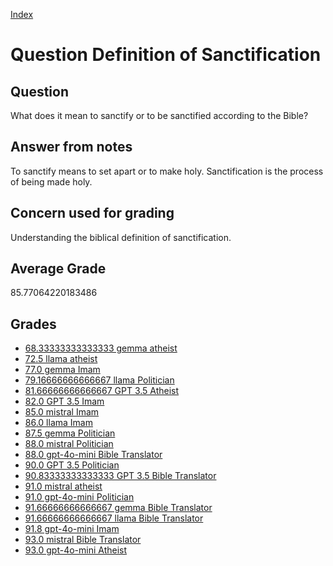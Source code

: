 
[Index](../../index.md)
# Question Definition of Sanctification
## Question
What does it mean to sanctify or to be sanctified according to the Bible?

## Answer from notes
To sanctify means to set apart or to make holy. Sanctification is the process of being made holy.

## Concern used for grading
Understanding the biblical definition of sanctification.

## Average Grade
85.77064220183486

## Grades
 * [68.33333333333333 gemma atheist](../answers/gemma_atheist/Definition_of_Sanctification.md)
 * [72.5 llama atheist](../answers/llama_atheist/Definition_of_Sanctification.md)
 * [77.0 gemma Imam](../answers/gemma_Imam/Definition_of_Sanctification.md)
 * [79.16666666666667 llama Politician](../answers/llama_Politician/Definition_of_Sanctification.md)
 * [81.66666666666667 GPT 3.5 Atheist](../answers/GPT_3.5_Atheist/Definition_of_Sanctification.md)
 * [82.0 GPT 3.5 Imam](../answers/GPT_3.5_Imam/Definition_of_Sanctification.md)
 * [85.0 mistral Imam](../answers/mistral_Imam/Definition_of_Sanctification.md)
 * [86.0 llama Imam](../answers/llama_Imam/Definition_of_Sanctification.md)
 * [87.5 gemma Politician](../answers/gemma_Politician/Definition_of_Sanctification.md)
 * [88.0 mistral Politician](../answers/mistral_Politician/Definition_of_Sanctification.md)
 * [88.0 gpt-4o-mini Bible Translator](../answers/gpt-4o-mini_Bible_Translator/Definition_of_Sanctification.md)
 * [90.0 GPT 3.5 Politician](../answers/GPT_3.5_Politician/Definition_of_Sanctification.md)
 * [90.83333333333333 GPT 3.5 Bible Translator](../answers/GPT_3.5_Bible_Translator/Definition_of_Sanctification.md)
 * [91.0 mistral atheist](../answers/mistral_atheist/Definition_of_Sanctification.md)
 * [91.0 gpt-4o-mini Politician](../answers/gpt-4o-mini_Politician/Definition_of_Sanctification.md)
 * [91.66666666666667 gemma Bible Translator](../answers/gemma_Bible_Translator/Definition_of_Sanctification.md)
 * [91.66666666666667 llama Bible Translator](../answers/llama_Bible_Translator/Definition_of_Sanctification.md)
 * [91.8 gpt-4o-mini Imam](../answers/gpt-4o-mini_Imam/Definition_of_Sanctification.md)
 * [93.0 mistral Bible Translator](../answers/mistral_Bible_Translator/Definition_of_Sanctification.md)
 * [93.0 gpt-4o-mini Atheist](../answers/gpt-4o-mini_Atheist/Definition_of_Sanctification.md)
